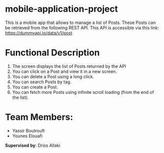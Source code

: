 # mobile-application-project
This is a mobile app that allows to manage a list of Posts. These Posts can be retrieved from the following REST API. 
This API is accessible via this link: https://dummyapi.io/data/v1/post

# Functional Description
1. The screen displays the list of Posts returned by the API
2. You can click on a Post and view it in a new screen.
3. You can delete a Post using a long click.
4. You can search Posts by tag.
5. You can create a Post.
6. You can fetch more Posts using infinite scroll loading (from the end of the list).

# Team Members:
- Yassir Boutrouft
- Younes Elouafi

**Supervised by**: Driss Allaki




